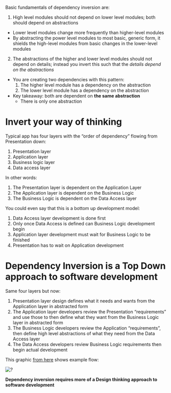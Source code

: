Basic fundamentals of dependency inversion are:
1. High level modules should not depend on lower level modules; both should depend on abstractions 
- Lower level modules change more frequently than higher-level modules
- By abstracting the power level modules to most basic, generic form, it shields the high-level modules from basic changes in the lower-level modules 

2. The abstractions of the higher and lower level modules should not depend on details; instead you invert this such that the *details depend on the abstractions*
- You are creating two dependencies with this pattern:
   1. The higher level module has a dependency on the abstraction
   2. The lower level module has a dependency on the abstraction
- Key takeaway: both are dependent on **the same abstraction**
   - There is only one abstraction 
   
# Invert your way of thinking 
Typical app has four layers with the “order of dependency” flowing from Presentation down:
1. Presentation layer
1. Application layer
1. Business logic layer
1. Data access layer

In other words:
1. The Presentation layer is dependent on the Application Layer
1. The Application layer is dependent on the Business Logic 
1. The Business Logic is dependent on the Data Access layer

You could even say that this is a bottom up development model:
1. Data Access layer development is done first 
1. Only once Data Access is defined can Business Logic development begin
1. Application layer development must wait for Business Logic to be finished 
1. Presentation has to wait on Application development 

# Dependency Inversion is a Top Down approach to software development 
Same four layers but now:
1. Presentation layer design defines what it needs and wants from the Application layer in abstracted form
1. The Application layer developers review the Presentation “requirements” and use those to then define what they want from the Business Logic layer in abstracted form
1. The Business Logic developers review the Application “requirements”, then define high level abstractions of what they need from the Data Access layer
1. The Data Access developers review Business Logic requirements then begin actual development 

This graphic [from here](https://www.intertech.com/Blog/the-dependency-inversion-principle-with-c-examples/) shows example flow:

![?](https://i.imgur.com/KRrZWiP_d.jpg?maxwidth=640&shape=thumb&fidelity=medium)

**Dependency inversion requires more of a Design thinking approach to software development**